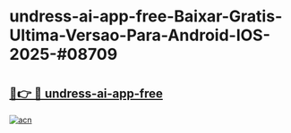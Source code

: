 # undress-ai-app-free-Baixar-Gratis-Ultima-Versao-Para-Android-IOS-2025-#08709

# <h2><a href="https://ainizakaria.my?title=undress-ai-app-free&ref=22M">🔗👉 🔴 undress-ai-app-free</a></h2>

[![acn](https://github.com/user-attachments/assets/0f9c940e-d8b0-45ae-aac7-cd30a18b3e1c)](https://ainizakaria.my?title=undress-ai-app-free&ref=22M)

